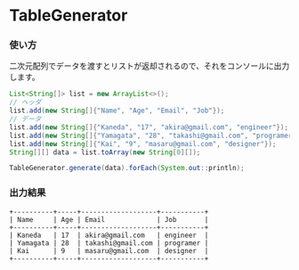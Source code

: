 # TableGenerator
### 使い方
二次元配列でデータを渡すとリストが返却されるので、それをコンソールに出力します。
```Java
List<String[]> list = new ArrayList<>();
// ヘッダ
list.add(new String[]{"Name", "Age", "Email", "Job"});
// データ
list.add(new String[]{"Kaneda", "17", "akira@gmail.com", "engineer"});
list.add(new String[]{"Yamagata", "28", "takashi@gmail.com", "programer"});
list.add(new String[]{"Kai", "9", "masaru@gmail.com", "designer"});
String[][] data = list.toArray(new String[0][]);

TableGenerator.generate(data).forEach(System.out::println);
```

### 出力結果
    +----------+-----+-------------------+-----------+
    | Name     | Age | Email             | Job       |
    +----------+-----+-------------------+-----------+
    | Kaneda   | 17  | akira@gmail.com   | engineer  |
    | Yamagata | 28  | takashi@gmail.com | programer |
    | Kai      | 9   | masaru@gmail.com  | designer  |
    +----------+-----+-------------------+-----------+